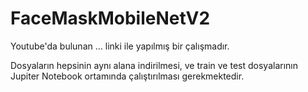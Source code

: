 # FaceMaskMobileNetV2

Youtube'da bulunan ... linki ile yapılmış bir çalışmadır.

Dosyaların hepsinin aynı alana indirilmesi, ve train ve test dosyalarının Jupiter Notebook ortamında çalıştırılması gerekmektedir.
